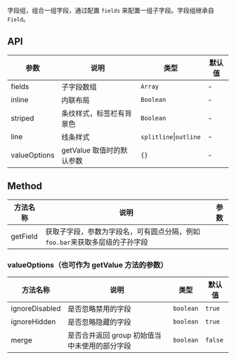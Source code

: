 字段组，组合一组字段，通过配置 `fields` 来配置一组子字段。字段组继承自 `Field`。

## API

| 参数         | 说明                      | 类型                   | 默认值 |
| ------------ | ------------------------- | ---------------------- | ------ |
| fields       | 子字段数组                | `Array`                | -      |
| inline       | 内联布局                  | `Boolean`              | -      |
| striped      | 条纹样式，标签栏有背景色  | `Boolean`              | -      |
| line         | 线条样式                  | `splitline`\|`outline` | -      |
| valueOptions | getValue 取值时的默认参数 | `{}`                   | -      |

## Method

| 方法名称 | 说明                                                                        | 参数 |
| -------- | --------------------------------------------------------------------------- | ---- |
| getField | 获取子字段，参数为字段名，可有圆点分隔，例如`foo.bar`来获取多层级的子孙字段 |      |

### valueOptions（也可作为 getValue 方法的参数）

| 方法名称       | 说明                                          | 类型      | 默认值  |
| -------------- | --------------------------------------------- | --------- | ------- |
| ignoreDisabled | 是否忽略禁用的字段                            | `boolean` | `true`  |
| ignoreHidden   | 是否忽略隐藏的字段                            | `boolean` | `true`  |
| merge          | 是否合并返回 group 初始值当中未使用的部分字段 | `boolean` | `false` |
